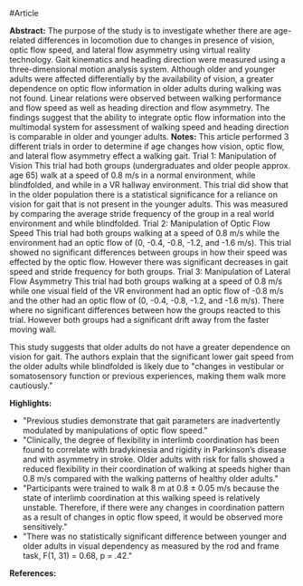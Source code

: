 #Article 

**Abstract:**
	The purpose of the study is to investigate whether there are age-related differences in locomotion due to changes in presence of vision, optic flow speed, and lateral flow asymmetry using virtual reality technology. Gait kinematics and heading direction were measured using a three-dimensional motion analysis system. Although older and younger adults were affected differentially by the availability of vision, a greater dependence on optic flow information in older adults during walking was not found. Linear relations were observed between walking performance and flow speed as well as heading direction and flow asymmetry. The findings suggest that the ability to integrate optic flow information into the multimodal system for assessment of walking speed and heading direction is comparable in older and younger adults.
**Notes:**
	This article performed 3 different trials in order to determine if age changes how vision, optic flow, and lateral flow asymmetry effect a walking gait. 
	Trial 1: Manipulation of Vision
	This trial had both groups (undergraduates and older people approx. age 65) walk at a speed of 0.8 m/s in a normal environment, while blindfolded, and while in a VR hallway environment. This trial did show that in the older population there is a statistical significance for a reliance on vision for gait that is not present in the younger adults. This was measured by comparing the average stride frequency of the group in a real world environment and while blindfolded. 
	Trial 2: Manipulation of Optic Flow Speed
	This trial had both groups walking at a speed of 0.8 m/s while the environment had an optic flow of (0, -0.4, -0.8, -1.2, and -1.6 m/s). This trial showed no significant differences between groups in how their speed was effected by the optic flow. However there was significant decreases in gait speed and stride frequency for both groups.
	Trial 3: Manipulation of Lateral Flow Asymmetry
	This trial had both groups walking at a speed of 0.8 m/s while one visual field of the VR environment had an optic flow of -0.8 m/s and the other had an optic flow of (0, -0.4, -0.8, -1.2, and -1.6 m/s). There where no significant differences between how the groups reacted to this trial. However both groups had a significant drift away from the faster moving wall.

This study suggests that older adults do not have a greater dependence on vision for gait. The authors explain that the significant lower gait speed from the older adults while blindfolded is likely due to "changes in vestibular or somatosensory function or previous experiences, making them walk more cautiously."

**Highlights:**
- "Previous studies demonstrate that gait parameters are inadvertently modulated by manipulations of optic flow speed."
- "Clinically, the degree of flexibility in interlimb coordination has been found to correlate with bradykinesia and rigidity in Parkinson’s disease and with asymmetry in stroke. Older adults with risk for falls showed a reduced flexibility in their coordination of walking at speeds higher than 0.8 m/s compared with the walking patterns of healthy older adults."
- "Participants were trained to walk 8 m at 0.8 ± 0.05 m/s because the state of interlimb coordination at this walking speed is relatively unstable. Therefore, if there were any changes in coordination pattern as a result of changes in optic flow speed, it would be observed more sensitively."
- "There was no statistically significant difference between younger and older adults in visual dependency as measured by the rod and frame task, F(1, 31) = 0.68, p = .42."

**References:**
